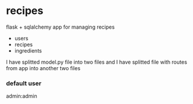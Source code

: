# recipes
flask + sqlalchemy app for managing recipes

- users
- recipes
- ingredients

I have splitted model.py file into two files and I have splitted file with routes from app into another two files

### default user

admin:admin